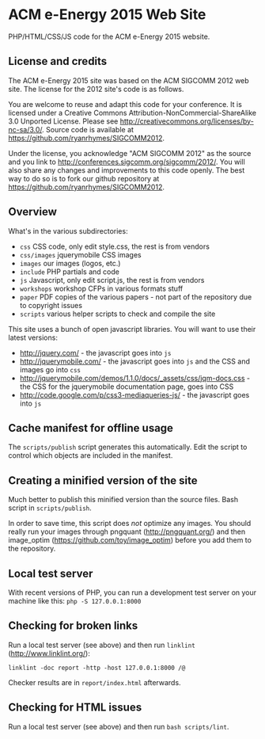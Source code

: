 ACM e-Energy 2015 Web Site
=========================
PHP/HTML/CSS/JS code for the ACM e-Energy 2015 website.

License and credits
------------------
The ACM e-Energy 2015 site was based on the ACM SIGCOMM 2012 web site. The license for the 2012 site's code is as follows.

You are welcome to reuse and adapt this code for your conference. It is licensed under a Creative Commons Attribution-NonCommercial-ShareAlike 3.0 Unported License. Please see http://creativecommons.org/licenses/by-nc-sa/3.0/. Source code is available at https://github.com/ryanrhymes/SIGCOMM2012.

Under the license, you acknowledge "ACM SIGCOMM 2012" as the source and you link to http://conferences.sigcomm.org/sigcomm/2012/. You will also share any changes and improvements to this code openly. The best way to do so is to fork our github repository at https://github.com/ryanrhymes/SIGCOMM2012.

Overview
--------
What's in the various subdirectories:

* `css`			CSS code, only edit style.css, the rest is from vendors
* `css/images`	jquerymobile CSS images
* `images`		our images (logos, etc.)
* `include`		PHP partials and code
* `js`			Javascript, only edit script.js, the rest is from vendors
* `workshops`	workshop CFPs in various formats stuff
* `paper`		PDF copies of the various papers - not part of the repository due to copyright issues
* `scripts`		various helper scripts to check and compile the site

This site uses a bunch of open javascript libraries. You will want to use their latest versions:

* http://jquery.com/ - the javascript goes into `js`
* http://jquerymobile.com/ - the javascript goes into `js` and the CSS and images go into `css`
* http://jquerymobile.com/demos/1.1.0/docs/_assets/css/jqm-docs.css - the CSS for the jquerymobile documentation page, goes into CSS
* http://code.google.com/p/css3-mediaqueries-js/ - the javascript goes into `js`


Cache manifest for offline usage
--------------------------------

The `scripts/publish` script generates this automatically. Edit the script to control which objects are included in the manifest.


Creating a minified version of the site
---------------------------------------

Much better to publish this minified version than the source files. Bash script in `scripts/publish`.

In order to save time, this script does *not* optimize any images. You should really run your images through pngquant (http://pngquant.org/) and then image_optim (https://github.com/toy/image_optim) before you add them to the repository.


Local test server
-----------------

With recent versions of PHP, you can run a development test server on your machine like this: `php -S 127.0.0.1:8000`


Checking for broken links
-------------------------

Run a local test server (see above) and then run `linklint` (http://www.linklint.org/):

    linklint -doc report -http -host 127.0.0.1:8000 /@

Checker results are in `report/index.html` afterwards.


Checking for HTML issues
------------------------

Run a local test server (see above) and then run `bash scripts/lint`.
